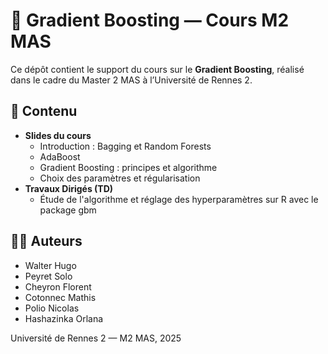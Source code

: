 # 🌲 Gradient Boosting — Cours M2 MAS

Ce dépôt contient le support du cours sur le **Gradient Boosting**, réalisé dans le cadre du Master 2 MAS à l’Université de Rennes 2.

## 📘 Contenu

- **Slides du cours**
  - Introduction : Bagging et Random Forests
  - AdaBoost
  - Gradient Boosting : principes et algorithme
  - Choix des paramètres et régularisation
- **Travaux Dirigés (TD)**
  - Étude de l'algorithme et réglage des hyperparamètres sur R avec le package gbm

## 👨‍🏫 Auteurs

- Walter Hugo  
- Peyret Solo  
- Cheyron Florent  
- Cotonnec Mathis  
- Polio Nicolas  
- Hashazinka Orlana  

Université de Rennes 2 — M2 MAS, 2025
